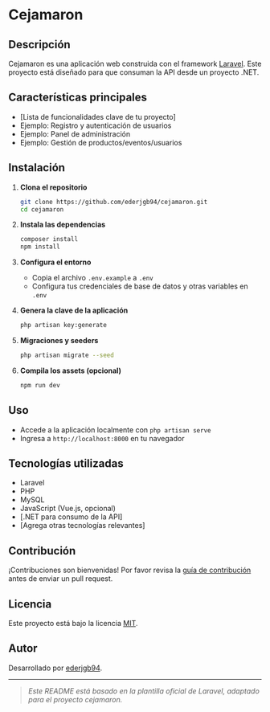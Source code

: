 # Cejamaron


## Descripción

Cejamaron es una aplicación web construida con el framework [Laravel](https://laravel.com). Este proyecto está diseñado para que consuman la API desde un proyecto .NET.

## Características principales

- [Lista de funcionalidades clave de tu proyecto]
- Ejemplo: Registro y autenticación de usuarios
- Ejemplo: Panel de administración
- Ejemplo: Gestión de productos/eventos/usuarios

## Instalación

1. **Clona el repositorio**
   ```bash
   git clone https://github.com/ederjgb94/cejamaron.git
   cd cejamaron
   ```

2. **Instala las dependencias**
   ```bash
   composer install
   npm install
   ```

3. **Configura el entorno**
   - Copia el archivo `.env.example` a `.env`
   - Configura tus credenciales de base de datos y otras variables en `.env`

4. **Genera la clave de la aplicación**
   ```bash
   php artisan key:generate
   ```

5. **Migraciones y seeders**
   ```bash
   php artisan migrate --seed
   ```

6. **Compila los assets (opcional)**
   ```bash
   npm run dev
   ```

## Uso

- Accede a la aplicación localmente con `php artisan serve`
- Ingresa a `http://localhost:8000` en tu navegador

## Tecnologías utilizadas

- Laravel
- PHP
- MySQL
- JavaScript (Vue.js, opcional)
- [.NET para consumo de la API]
- [Agrega otras tecnologías relevantes]

## Contribución

¡Contribuciones son bienvenidas! Por favor revisa la [guía de contribución](CONTRIBUTING.md) antes de enviar un pull request.

## Licencia

Este proyecto está bajo la licencia [MIT](LICENSE).

## Autor

Desarrollado por [ederjgb94](https://github.com/ederjgb94).

---

> _Este README está basado en la plantilla oficial de Laravel, adaptado para el proyecto cejamaron._
